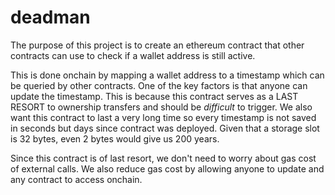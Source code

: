 # deadman

The purpose of this project is to create an ethereum contract that other contracts can
use to check if a wallet address is still active.

This is done onchain by mapping a wallet address to a timestamp which can be queried
by other contracts. One of the key factors is that anyone can update the timestamp.
This is because this contract serves as a LAST RESORT to ownership transfers and should
be *difficult* to trigger. We also want this contract to last a very long time so every
timestamp is not saved in seconds but days since contract was deployed. Given that a storage
slot is 32 bytes, even 2 bytes would give us 200 years.

Since this contract is of last resort, we don't need to worry about gas cost of external calls.
We also reduce gas cost by allowing anyone to update and any contract to access onchain.
